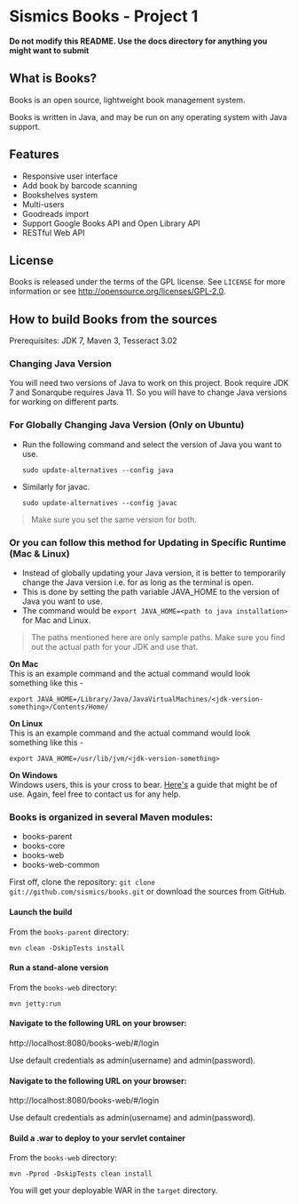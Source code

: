 Sismics Books - Project 1
=========================

**Do not modify this README. Use the docs directory for anything you might want to submit**


What is Books?
---------------

Books is an open source, lightweight book management system.

Books is written in Java, and may be run on any operating system with Java support.

Features
--------

- Responsive user interface
- Add book by barcode scanning
- Bookshelves system
- Multi-users
- Goodreads import
- Support Google Books API and Open Library API
- RESTful Web API

License
-------

Books is released under the terms of the GPL license. See `LICENSE` for more
information or see <http://opensource.org/licenses/GPL-2.0>.

How to build Books from the sources
-----------------------------------

Prerequisites: JDK 7, Maven 3, Tesseract 3.02

### Changing Java Version <br>
You will need two versions of Java to work on this project. Book require JDK 7 and Sonarqube requires Java 11. So you will have to change Java versions for working on different parts.

### For Globally Changing Java Version (Only on Ubuntu) 
* Run the following command and select the version of Java you want to use.
  ```
  sudo update-alternatives --config java
  ```
* Similarly for javac.
  ```
  sudo update-alternatives --config javac
  ```
> Make sure you set the same version for both.  

### Or you can follow this method for Updating in Specific Runtime  (Mac & Linux)
* Instead of globally updating your Java version, it is better to temporarily change the Java version i.e. for as long as the terminal is open.
* This is done by setting the path variable JAVA_HOME to the version of Java you want to use.
* The command would be ```export JAVA_HOME=<path to java installation>``` for Mac and Linux.

> The paths mentioned here are only sample paths. Make sure you find out the actual path for your JDK and use that.


**On Mac**  
This is an example command and the actual command would look something like this - 
```
export JAVA_HOME=/Library/Java/JavaVirtualMachines/<jdk-version-something>/Contents/Home/
```

**On Linux**  
This is an example command and the actual command would look something like this -
```
export JAVA_HOME=/usr/lib/jvm/<jdk-version-something>
```


**On Windows**  
Windows users, this is your cross to bear. [Here's](https://confluence.atlassian.com/doc/setting-the-java_home-variable-in-windows-8895.html) a guide that might be of use. Again, feel free to contact us for any help.  
 

### Books is organized in several Maven modules: ###

  - books-parent
  - books-core
  - books-web
  - books-web-common

First off, clone the repository: `git clone git://github.com/sismics/books.git`
or download the sources from GitHub.

#### Launch the build

From the `books-parent` directory:

    mvn clean -DskipTests install

#### Run a stand-alone version

From the `books-web` directory:

    mvn jetty:run
  
#### Navigate to the following URL on your browser:

  http://localhost:8080/books-web/#/login

Use default credentials as admin(username) and admin(password).

#### Navigate to the following URL on your browser:

  http://localhost:8080/books-web/#/login

Use default credentials as admin(username) and admin(password).
    
#### Build a .war to deploy to your servlet container

From the `books-web` directory:

    mvn -Pprod -DskipTests clean install

You will get your deployable WAR in the `target` directory.
